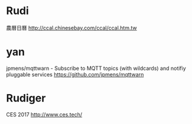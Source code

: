 


# Rudi

農曆日曆
<http://ccal.chinesebay.com/ccal/ccal.htm.tw>

# yan

jpmens/mqttwarn - Subscribe to MQTT topics (with wildcards) and notifiy pluggable services
<https://github.com/jpmens/mqttwarn>


# Rudiger
CES 2017
http://www.ces.tech/